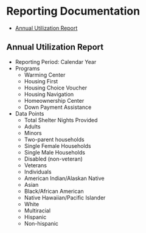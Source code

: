 # Reporting Documentation

- [Annual Utilization Report](#annual-utilization-report)

## Annual Utilization Report

- Reporting Period: Calendar Year
- Programs
  - Warming Center
  - Housing First
  - Housing Choice Voucher
  - Housing Navigation
  - Homeownership Center
  - Down Payment Assistance
- Data Points
    - Total Shelter Nights Provided
    - Adults
    - Minors
    - Two-parent households
    - Single Female Households
    - Single Male Households
    - Disabled (non-veteran)
    - Veterans
    - Individuals
    - American Indian/Alaskan Native
    - Asian
    - Black/African American
    - Native Hawaiian/Pacific Islander
    - White
    - Multiracial
    - Hispanic
    - Non-hispanic